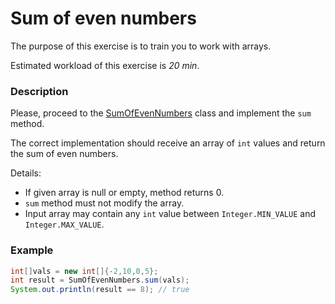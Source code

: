 # Sum of even numbers

The purpose of this exercise is to train you to work with arrays.

Estimated workload of this exercise is _20 min_.

### Description

Please, proceed to the [SumOfEvenNumbers](src/main/java/com/epam/training/student_Samvel_Danielyan/arrays/SumOfEvenNumbers.java) class and
implement the `sum` method.

The correct implementation should receive an array of `int` values and return the sum of even numbers.

Details:

- If given array is null or empty, method returns 0.
- `sum` method must not modify the array.
- Input array may contain any `int` value between `Integer.MIN_VALUE` and `Integer.MAX_VALUE`.

### Example

```java
int[]vals = new int[]{-2,10,0,5};
int result = SumOfEvenNumbers.sum(vals);
System.out.println(result == 8); // true
```